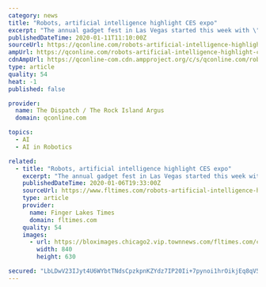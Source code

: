 ```yaml
---
category: news
title: "Robots, artificial intelligence highlight CES expo"
excerpt: "The annual gadget fest in Las Vegas started this week with \"CES Unveiled,\" an event highlighted by several new robotic and artificial intelligence technology, including one that acts as a pet."
publishedDateTime: 2020-01-11T11:10:00Z
sourceUrl: https://qconline.com/robots-artificial-intelligence-highlight-ces-expo/video_114cec98-2844-5eff-bafb-33473b852da1.html
ampUrl: https://qconline.com/robots-artificial-intelligence-highlight-ces-expo/video_114cec98-2844-5eff-bafb-33473b852da1.amp.html
cdnAmpUrl: https://qconline-com.cdn.ampproject.org/c/s/qconline.com/robots-artificial-intelligence-highlight-ces-expo/video_114cec98-2844-5eff-bafb-33473b852da1.amp.html
type: article
quality: 54
heat: -1
published: false

provider:
  name: The Dispatch / The Rock Island Argus
  domain: qconline.com

topics:
  - AI
  - AI in Robotics

related:
  - title: "Robots, artificial intelligence highlight CES expo"
    excerpt: "The annual gadget fest in Las Vegas started this week with \"CES Unveiled,\" an event highlighted by several new robotic and artificial intelligence technology, including one that acts as a pet. (Jan. 6)"
    publishedDateTime: 2020-01-06T19:33:00Z
    sourceUrl: https://www.fltimes.com/robots-artificial-intelligence-highlight-ces-expo/video_f52d8126-6f46-54e2-9e89-503ffb536d94.html
    type: article
    provider:
      name: Finger Lakes Times
      domain: fltimes.com
    quality: 54
    images:
      - url: https://bloximages.chicago2.vip.townnews.com/fltimes.com/content/tncms/assets/v3/editorial/f/52/f52d8126-6f46-54e2-9e89-503ffb536d94/5e13998eab3cc.preview.jpg?crop=960%2C720%2C160%2C0&resize=840%2C630&order=crop%2Cresize
        width: 840
        height: 630

secured: "LbLDwV23IJyt4U6WYbtTNdsCpzkpnKZYdz7IP20Ii+7pynoi1hrOikjEq8qV5fxo0S0fUDl8l25DuOnL00py4TSLMyFUG63ZZQ9+cyu59TWItd2bS/P52S2pYOoMK6A0GOfeqP9kr17JFOzC14qYOXi+l4m+AvS5BLioYEb/NP+t5sZ4dKNxtDK6CJm/nGyyhMpGbRfiBRkoaPF3M3J8uW3LBIjtKMsk8LlZJh5R8yjpOHCcRJ2AjWcMpudPuAlqV+cnwydbxZhcktT0MpF+Dk520MhWwfr8kxCiMyjQfGbsCPEsMg6Z/s2qQ13nkchSEAUtmudwxzu1AtTjlemDaxV/0+2Ci12reLaQf3QfdulFLukFaEkDebVU3fBJVGknI/pA5ML6botuRFx406vxwJzwSqtyQ98UYPOG2AtEqOu7gGVSE4KfKRC7GmHlAFVlSTv156r5ocVpyCFohRfOSQ==;Gb9WTLq8GSE0jOtk3TVR1A=="
---
```


